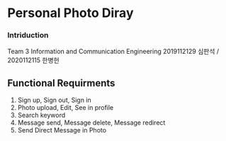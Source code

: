# Personal Photo Diray 

### Intriduction
  Team 3
    Information and Communication Engineering 
    2019112129 심판석  /   2020112115 한병헌


























## Functional Requirments
1. Sign up, Sign out, Sign in
2. Photo upload, Edit, See in profile
3. Search keyword
4. Message send, Message delete, Message redirect
5. Send Direct Message in Photo
